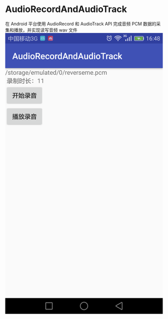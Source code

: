 # AudioRecordAndAudioTrack
在 Android 平台使用 AudioRecord 和 AudioTrack API 完成音频 PCM 数据的采集和播放，并实现读写音频 wav 文件
![Alt text](https://github.com/MediaAndAudio/AudioRecordAndAudioTrack/blob/master/device-2017-12-07-164904.png)
